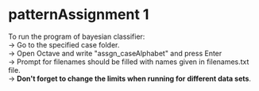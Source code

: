 # patternAssignment 1
To run the program of bayesian classifier:  
-> Go to the specified case folder.  
-> Open Octave and write "assgn_caseAlphabet" and press Enter  
-> Prompt for filenames should be filled with names given in filenames.txt file.  
-> **Don't forget to change the limits when running for different data sets**. 
